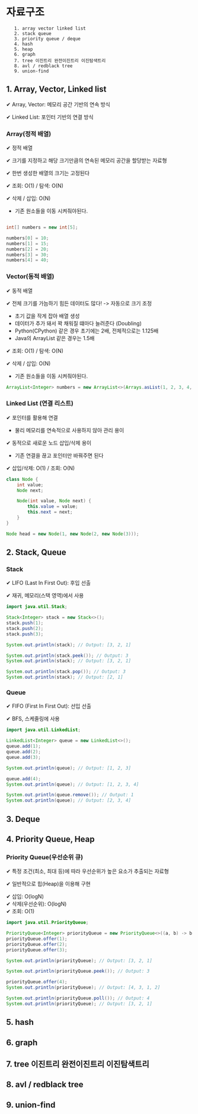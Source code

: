 # 자료구조

```
   1. array vector linked list
   2. stack queue
   3. priority queue / deque
   4. hash
   5. heap
   6. graph
   7. tree 이진트리 완전이진트리 이진탐색트리
   8. avl / redblack tree
   9. union-find
```

## 1. Array, Vector, Linked list

✔ Array, Vector: 메모리 공간 기반의 연속 방식

✔ Linked List: 포인터 기반의 연결 방식

### Array(정적 배열)

✔ 정적 배열

✔ 크기를 지정하고 해당 크기만큼의 연속된 메모리 공간을 할당받는 자료형

✔ 한번 생성한 배열의 크기는 고정된다

✔ 조회: O(1) / 탐색: O(N)

✔ 삭제 / 삽입: O(N)
- 기존 원소들을 이동 시켜줘야된다.

```java

int[] numbers = new int[5];

numbers[0] = 10;
numbers[1] = 15;
numbers[2] = 20;
numbers[3] = 30;
numbers[4] = 40;

```


### Vector(동적 배열)

✔ 동적 배열

✔ 전체 크기를 가늠하기 힘든 데이터도 많다! -> 자동으로 크기 조정
- 초기 값을 작게 잡아 배열 생성
- 데이터가 추가 돼서 꽉 채워질 떄마다 늘려준다 (Doubling)
- Python(CPython) 같은 경우 초기에는 2배, 전체적으로는 1.125배
- Java의 ArrayList 같은 경우는 1.5배

✔ 조회: O(1) / 탐색: O(N)

✔ 삭제 / 삽입: O(N)
- 기존 원소들을 이동 시켜줘야된다.

```java
ArrayList<Integer> numbers = new ArrayList<>(Arrays.asList(1, 2, 3, 4, 5));
```

### Linked List (연결 리스트)

✔ 포인터를 활용해 연결 
- 물리 메모리를 연속적으로 사용하지 않아 관리 용이

✔ 동적으로 새로운 노드 삽입/삭제 용이
- 기존 연결을 끊고 포인터만 바꿔주면 된다

✔ 삽입/삭제: O(1) / 조회: O(N)

```java
class Node {
    int value;
    Node next;

    Node(int value, Node next) {
        this.value = value;
        this.next = next;
    }
}

Node head = new Node(1, new Node(2, new Node(3)));
```

## 2. Stack, Queue

### Stack

✔ LIFO (Last In First Out): 후입 선출

✔ 재귀, 메모리(스택 영역)에서 사용

```java
import java.util.Stack;

Stack<Integer> stack = new Stack<>();
stack.push(1);
stack.push(2);
stack.push(3);

System.out.println(stack); // Output: [3, 2, 1]

System.out.println(stack.peek()); // Output: 3
System.out.println(stack); // Output: [3, 2, 1]

System.out.println(stack.pop()); // Output: 3
System.out.println(stack); // Output: [2, 1]

```

### Queue

✔ FIFO (First In First Out): 선입 선출

✔ BFS, 스케줄링에 사용

```java
import java.util.LinkedList;

LinkedList<Integer> queue = new LinkedList<>();
queue.add(1);
queue.add(2);
queue.add(3);

System.out.println(queue); // Output: [1, 2, 3]

queue.add(4);
System.out.println(queue); // Output: [1, 2, 3, 4]

System.out.println(queue.remove()); // Output: 1
System.out.println(queue); // Output: [2, 3, 4]
```

## 3. Deque

## 4. Priority Queue, Heap

### Priority Queue(우선순위 큐)

✔ 특정 조건(최소, 최대 등)에 따라 우선순위가 높은 요소가 추출되는 자료형

✔ 일반적으로 힙(Heap)을 이용해 구현

✔ 삽입: O(logN)  
✔ 삭제(우선순위): O(logN)  
✔ 조회: O(1)  

```java
import java.util.PriorityQueue;

PriorityQueue<Integer> priorityQueue = new PriorityQueue<>((a, b) -> b - a);
priorityQueue.offer(1);
priorityQueue.offer(2);
priorityQueue.offer(3);

System.out.println(priorityQueue); // Output: [3, 2, 1]

System.out.println(priorityQueue.peek()); // Output: 3

priorityQueue.offer(4);
System.out.println(priorityQueue); // Output: [4, 3, 1, 2]

System.out.println(priorityQueue.poll()); // Output: 4
System.out.println(priorityQueue); // Output: [3, 2, 1]
```

## 5. hash

## 6. graph

## 7. tree 이진트리 완전이진트리 이진탐색트리

## 8. avl / redblack tree

## 9. union-find